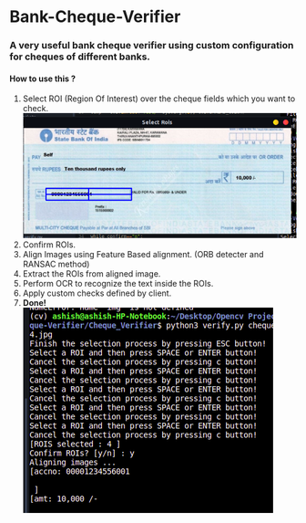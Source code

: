 # Bank-Cheque-Verifier

### A very useful bank cheque verifier using custom configuration for cheques of different banks.

#### How to use this ?
1. Select ROI (Region Of Interest) over the cheque fields which you want to check.
    ![alt text](https://github.com/ashish1sasmal/Bank-Cheque-Verifier/blob/master/Cheque_Verifier/Outputs/output1.png)  
2. Confirm ROIs.
3. Align Images using Feature Based alignment. (ORB detecter and RANSAC method)
4. Extract the ROIs from aligned image.
5. Perform OCR to recognize the text inside the ROIs.
6. Apply custom checks defined by client.
7. <b>Done!</b><br>
    ![alt text](https://github.com/ashish1sasmal/Bank-Cheque-Verifier/blob/master/Cheque_Verifier/Outputs/output2.png)  
